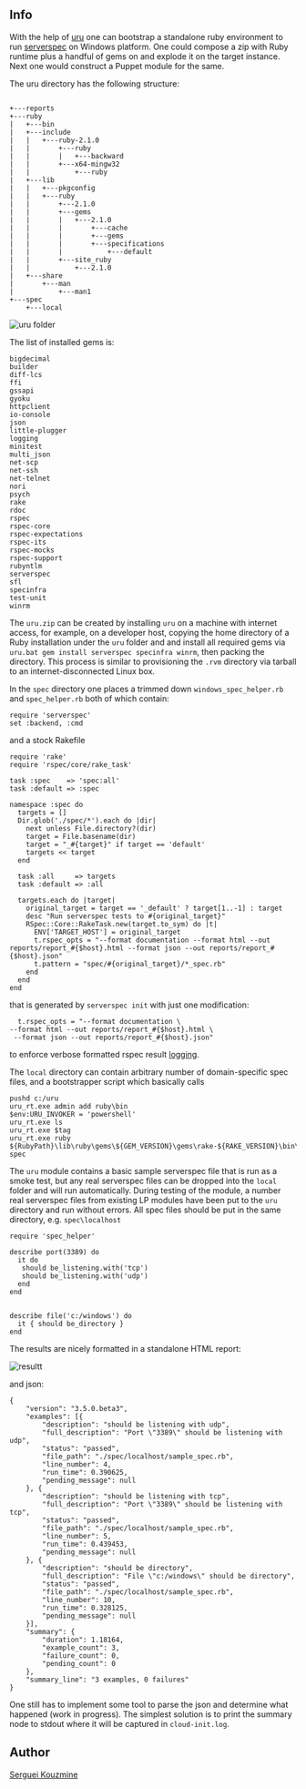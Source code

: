 Info
----

With the help of [uru](https://bitbucket.org/jonforums/uru/wiki/Usage) one can bootstrap a standalone ruby environment to run [serverspec](http://serverspec.org/resource_types.html) on Windows platform. 
One could compose a zip with Ruby runtime plus a handful of gems on and explode it on the target instance. 
Next one would construct a Puppet module for the same.

The uru directory has the following structure:
```

+---reports
+---ruby
|   +---bin
|   +---include
|   |   +---ruby-2.1.0
|   |       +---ruby
|   |       |   +---backward
|   |       +---x64-mingw32
|   |           +---ruby
|   +---lib
|   |   +---pkgconfig
|   |   +---ruby
|   |       +---2.1.0
|   |       +---gems
|   |       |   +---2.1.0
|   |       |       +---cache
|   |       |       +---gems
|   |       |       +---specifications
|   |       |           +---default
|   |       +---site_ruby
|   |           +---2.1.0
|   +---share
|       +---man
|           +---man1
+---spec
    +---local
```
![uru folder](https://raw.githubusercontent.com/sergueik/puppetmaster_vagrant/master/uru/screenshots/uru.png)

The list of installed gems is:
```
bigdecimal 
builder 
diff-lcs 
ffi 
gssapi 
gyoku 
httpclient 
io-console 
json 
little-plugger 
logging 
minitest 
multi_json 
net-scp 
net-ssh 
net-telnet 
nori 
psych 
rake 
rdoc 
rspec 
rspec-core 
rspec-expectations 
rspec-its 
rspec-mocks 
rspec-support 
rubyntlm 
serverspec 
sfl 
specinfra 
test-unit 
winrm 
```

The `uru.zip` can be created by installing `uru` on a machine with internet access, for example, on a developer host, copying the home directory of a Ruby installation under the `uru` folder and
and install all required gems via `uru.bat gem install serverspec specinfra winrm`, then packing the directory. This process is similar to provisioning the `.rvm` directory via tarball to an internet-disconnected Linux box.

In the `spec` directory one places a trimmed down `windows_spec_helper.rb` and `spec_helper.rb` both of which contain:
```
require 'serverspec'
set :backend, :cmd
```

and a stock Rakefile 
```
require 'rake'
require 'rspec/core/rake_task'

task :spec    => 'spec:all'
task :default => :spec

namespace :spec do
  targets = []
  Dir.glob('./spec/*').each do |dir|
    next unless File.directory?(dir)
    target = File.basename(dir)
    target = "_#{target}" if target == 'default'
    targets << target
  end

  task :all     => targets
  task :default => :all

  targets.each do |target|
    original_target = target == '_default' ? target[1..-1] : target
    desc "Run serverspec tests to #{original_target}"
    RSpec::Core::RakeTask.new(target.to_sym) do |t|
      ENV['TARGET_HOST'] = original_target
      t.rspec_opts = "--format documentation --format html --out reports/report_#{$host}.html --format json --out reports/report_#{$host}.json"
      t.pattern = "spec/#{original_target}/*_spec.rb"
    end
  end
end

```
that is generated by `serverspec init` with just one modification:
```
  t.rspec_opts = "--format documentation \
--format html --out reports/report_#{$host}.html \
 --format json --out reports/report_#{$host}.json"
```
to enforce verbose formatted rspec result [logging](http://stackoverflow.com/questions/8785358/how-to-have-junitformatter-output-for-rspec-run-using-rake). 

The `local` directory can contain arbitrary number of domain-specific spec files, and a bootstrapper script which basically calls
```
pushd c:/uru
uru_rt.exe admin add ruby\bin
$env:URU_INVOKER = 'powershell' 
uru_rt.exe ls
uru_rt.exe $tag 
uru_rt.exe ruby ${RubyPath}\lib\ruby\gems\${GEM_VERSION}\gems\rake-${RAKE_VERSION}\bin\rake spec
```

The `uru` module contains a basic sample serverspec file that is run as a smoke test, but any real serverspec files can be dropped into the `local` folder and will run automatically.  During testing of the module, a number real serverspec files from existing LP modules have been put to the `uru` directory and run without errors.
All spec files should be put in the same directory, e.g. `spec\localhost`
```
require 'spec_helper'

describe port(3389) do
  it do 
   should be_listening.with('tcp') 
   should be_listening.with('udp') 
  end
end


describe file('c:/windows') do
  it { should be_directory }
end
```

The results are nicely formatted in a standalone HTML report:

![resultt](https://raw.githubusercontent.com/sergueik/puppetmaster_vagrant/master/uru/screenshots/result.png)

and json:
```
{
    "version": "3.5.0.beta3",
    "examples": [{
        "description": "should be listening with udp",
        "full_description": "Port \"3389\" should be listening with udp",
        "status": "passed",
        "file_path": "./spec/localhost/sample_spec.rb",
        "line_number": 4,
        "run_time": 0.390625,
        "pending_message": null
    }, {
        "description": "should be listening with tcp",
        "full_description": "Port \"3389\" should be listening with tcp",
        "status": "passed",
        "file_path": "./spec/localhost/sample_spec.rb",
        "line_number": 5,
        "run_time": 0.439453,
        "pending_message": null
    }, {
        "description": "should be directory",
        "full_description": "File \"c:/windows\" should be directory",
        "status": "passed",
        "file_path": "./spec/localhost/sample_spec.rb",
        "line_number": 10,
        "run_time": 0.328125,
        "pending_message": null
    }],
    "summary": {
        "duration": 1.18164,
        "example_count": 3,
        "failure_count": 0,
        "pending_count": 0
    },
    "summary_line": "3 examples, 0 failures"
}
```

One still has to implement some tool to parse the json and determine what happened (work in progress).
The simplest solution is to print the summary node to stdout where it will be captured in `cloud-init.log`. 



Author
------
[Serguei Kouzmine](kouzmine_serguei@yahoo.com)
